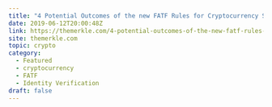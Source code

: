 ```yaml
---
title: "4 Potential Outcomes of the new FATF Rules for Cryptocurrency Service Providers"
date: 2019-06-12T20:00:48Z
link: https://themerkle.com/4-potential-outcomes-of-the-new-fatf-rules-for-cryptocurrency-service-providers/?utm_medium=RSS&utm_source=hune
site: themerkle.com
topic: crypto
category:
  - Featured
  - cryptocurrency
  - FATF
  - Identity Verification
draft: false
---
```

